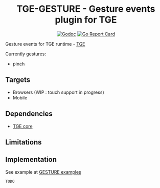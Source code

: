 <h1 align="center">TGE-GESTURE - Gesture events plugin for TGE</h1>

 <p align="center">
    <a href="https://godoc.org/github.com/thommil/tge-gesture"><img src="https://godoc.org/github.com/thommil/tge-gesture?status.svg" alt="Godoc"></img></a>
    <a href="https://goreportcard.com/report/github.com/thommil/tge-gesture"><img src="https://goreportcard.com/badge/github.com/thommil/tge-gesture"  alt="Go Report Card"/></a>
</p>

Gesture events for TGE runtime - [TGE](https://github.com/thommil/tge)

Currently gestures:
 * pinch

## Targets
 * Browsers (WIP : touch support in progress)
 * Mobile

## Dependencies
 * [TGE core](https://github.com/thommil/tge)

## Limitations

## Implementation
See example at [GESTURE examples](https://github.com/Thommil/tge-examples/tree/master/plugins/tge-gesture)


```golang
TODO

```

